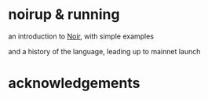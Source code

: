 # noirup & running

an introduction to [Noir](https://noir-lang.org), with simple examples

and a history of the language, leading up to mainnet launch

# acknowledgements
